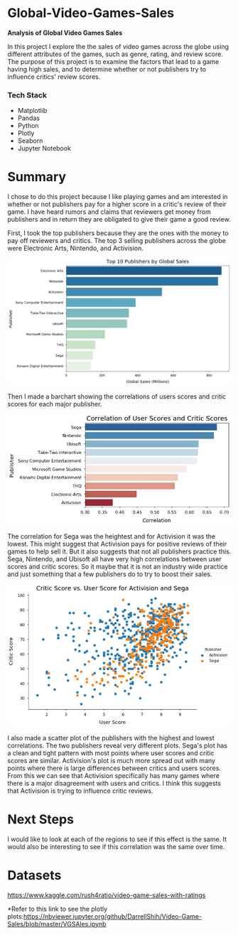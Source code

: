 # Global-Video-Games-Sales

<b> Analysis of Global Video Games Sales</b>

In this project I explore the the sales of video games across the globe using different attributes of the games, such as genre, rating, and review score. The purpose of this project is to examine the factors that lead to a game having high sales, and to determine whether or not publishers try to influence critics' review scores.

### Tech Stack
- Matplotlib
- Pandas
- Python
- Plotly
- Seaborn
- Jupyter Notebook

# Summary
I chose to do this project because I like playing games and am interested in whether or not publishers pay for a higher score in a critic's review of their game. I have heard rumors and claims that reviewers get money from publishers and in return they are obligated to give their game a good review. 

First, I took the top publishers because they are the ones with the money to pay off reviewers and critics. The top 3 selling publishers across the globe were Electronic Arts, Nintendo, and Activision.


![pyplot](https://github.com/DarrellShih/Video-Game-Sales/blob/master/images/index.png)

Then I made a barchart showing the correlations of users scores and critic scores for each major publisher.

![plot](https://github.com/DarrellShih/Video-Game-Sales/blob/master/images/correlation.png)

The correlation for Sega was the heightest and for Activision it was the lowest. This might suggest that Activision pays for positive reviews of their games to help sell it. But it also suggests that not all publishers practice this. Sega, Nintendo, and Ubisoft all have very high correlations between user scores and critic scores. So it maybe that it is not an industry wide practice and just something that a few publishers do to try to boost their sales. 

![plot](https://github.com/DarrellShih/Video-Game-Sales/blob/master/images/scatter.png)

I also made a scatter plot of the publishers with the highest and lowest correlations. The two publishers reveal very different plots. Sega's plot has a clean and tight pattern with most points where user scores and critic scores are similar. Activision's plot is much more spread out with many points where there is large differences between critics and users scores. From this we can see that Activision specifically has many games where there is a major disagreement with users and critics. I think this suggests that Activision is trying to influence critic reviews.  

# Next Steps

I would like to look at each of the regions to see if this effect is the same. It would also be interesting to see if this correlation was the same over time.

# Datasets
https://www.kaggle.com/rush4ratio/video-game-sales-with-ratings

*Refer to this link to see the plotly plots:https://nbviewer.jupyter.org/github/DarrellShih/Video-Game-Sales/blob/master/VGSAles.ipynb
